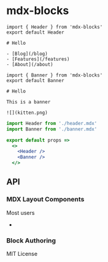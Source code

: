 
# mdx-blocks

```mdx
import { Header } from 'mdx-blocks'
export default Header

# Hello

- [Blog](/blog)
- [Features](/features)
- [About](/about)
```

```mdx
import { Banner } from 'mdx-blocks'
export default Banner

# Hello

This is a banner

![](kitten.png)
```

```jsx
import Header from './header.mdx'
import Banner from './banner.mdx'

export default props =>
  <>
    <Header />
    <Banner />
  </>
```

## API

### MDX Layout Components

Most users

-

### Block Authoring

MIT License
